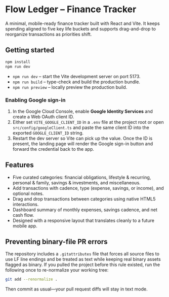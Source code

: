 # Flow Ledger – Finance Tracker

A minimal, mobile-ready finance tracker built with React and Vite. It keeps spending aligned to five key life buckets and supports drag-and-drop to reorganize transactions as priorities shift.

## Getting started

```bash
npm install
npm run dev
```

- `npm run dev` – start the Vite development server on port 5173.
- `npm run build` – type-check and build the production bundle.
- `npm run preview` – locally preview the production build.

### Enabling Google sign-in

1. In the Google Cloud Console, enable **Google Identity Services** and create a Web OAuth client ID.
2. Either set `VITE_GOOGLE_CLIENT_ID` in a `.env` file at the project root or open `src/config/googleClient.ts` and paste the same client ID into the exported `GOOGLE_CLIENT_ID` string.
3. Restart the dev server so Vite can pick up the value. Once the ID is present, the landing page will render the Google sign-in button and forward the credential back to the app.

## Features

- Five curated categories: financial obligations, lifestyle & recurring, personal & family, savings & investments, and miscellaneous.
- Add transactions with cadence, type (expense, savings, or income), and optional notes.
- Drag and drop transactions between categories using native HTML5 interactions.
- Dashboard summary of monthly expenses, savings cadence, and net cash flow.
- Designed with a responsive layout that translates cleanly to a future mobile app.

## Preventing binary-file PR errors

The repository includes a `.gitattributes` file that forces all source files to use LF line endings and be treated as text while keeping real binary assets flagged as binary. If you pulled the project before this rule existed, run the following once to re-normalize your working tree:

```bash
git add --renormalize .
```

Then commit as usual—your pull request diffs will stay in text mode.
